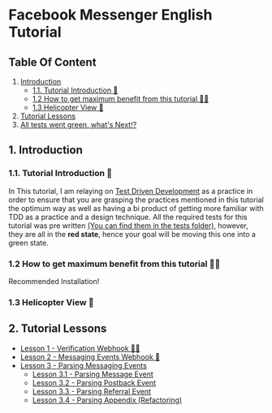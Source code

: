 # Facebook Messenger English Tutorial

## Table Of Content

1. [Introduction](#1-introduction)
    - [1.1. Tutorial Introduction 👋](#11-tutorial-introduction)
    - [1.2 How to get maximum benefit from this tutorial 💪🏻](#12-run-with-docker)
    - [1.3 Helicopter View 🚁](#13-run-with-local-nodejs)
2. [Tutorial Lessons](#2-usage-guide)
3. [All tests went green, what's Next⁉️](#2-usage-guide)

## 1. Introduction

### **1\.1\. Tutorial Introduction 👋**

In This tutorial, I am relaying on [Test Driven Development](https://www.infoq.com/articles/test-driven-design-java/) as a practice in order to ensure that you are grasping the practices mentioned in this tutorial the optimum way as well as having a bi product of getting more familiar with TDD as a practice and a design technique. All the required tests for this tutorial was pre written [(You can find them in the tests folder)](), however, they are all in the **red state**, hence your goal will be moving this one into a green state.

### **1\.2 How to get maximum benefit from this tutorial 💪🏻**

Recommended Installation!

### **1\.3 Helicopter View 🚁**

## 2. Tutorial Lessons

-   [Lesson 1 - Verification Webhook 👮‍♂️]()
-   [Lesson 2 - Messaging Events Webhook 💬]()
-   [Lesson 3 - Parsing Messaging Events]()
    -   [Lesson 3.1 - Parsing Message Event]()
    -   [Lesson 3.2 - Parsing Postback Event]()
    -   [Lesson 3.3 - Parsing Referral Event]()
    -   [Lesson 3.4 - Parsing Appendix (Refactoring)]()
